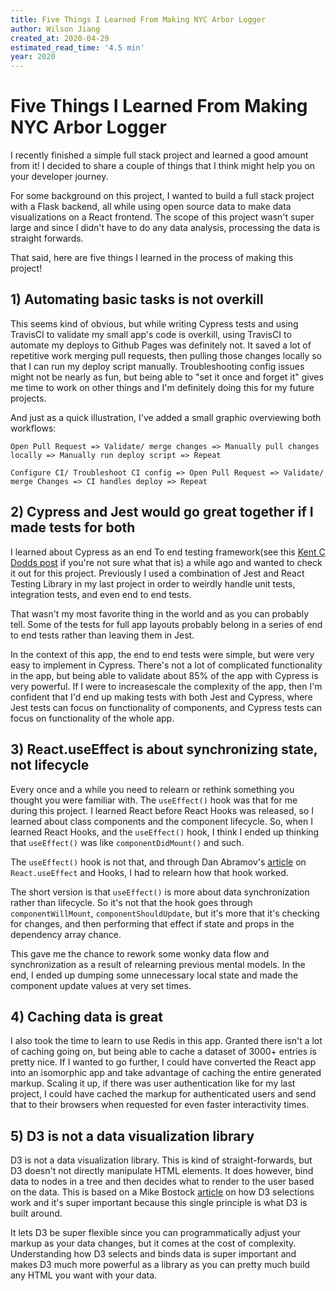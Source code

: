 ```yaml
---
title: Five Things I Learned From Making NYC Arbor Logger
author: Wilson Jiang
created_at: 2020-04-29
estimated_read_time: '4.5 min'
year: 2020
---
```


# Five Things I Learned From Making NYC Arbor Logger
I recently finished a simple full stack project and learned a good amount from it! I decided to share a couple of things that I think might help you on your developer journey.

For some background on this project, I wanted to build a full stack project with a Flask backend, all while using open source data to make data visualizations on a React frontend. The scope of this project wasn't super large and since I didn't have to do any data analysis, processing the data is straight forwards.

That said, here are five things I learned in the process of making this project!

## 1) Automating basic tasks is not overkill
This seems kind of obvious, but while writing Cypress tests and using TravisCI to validate my small app's code is overkill, using TravisCI to automate my deploys to Github Pages was definitely not. It saved a lot of repetitive work merging pull requests, then pulling those changes locally so that I can run my deploy script manually. Troubleshooting config issues might not be nearly as fun, but being able to "set it once and forget it" gives me time to work on other things and I'm definitely doing this for my future projects.

And just as a quick illustration, I've added a small graphic overviewing both workflows:
```
Open Pull Request => Validate/ merge changes => Manually pull changes locally => Manually run deploy script => Repeat

Configure CI/ Troubleshoot CI config => Open Pull Request => Validate/ merge Changes => CI handles deploy => Repeat
```

## 2) Cypress and Jest would go great together if I made tests for both
I learned about Cypress as an end To end testing framework(see this [Kent C Dodds post](https://kentcdodds.com/blog/unit-vs-integration-vs-e2e-tests) if you're not sure what that is) a while ago and wanted to check it out for this project. Previously I used a combination of Jest and React Testing Library in my last project in order to weirdly handle unit tests, integration tests, and even end to end tests.

That wasn't my most favorite thing in the world and as you can probably tell. Some of the tests for full app layouts probably belong in a series of end to end tests rather than leaving them in Jest.

In the context of this app, the end to end tests were simple, but were very easy to implement in Cypress. There's not a lot of complicated functionality in the app, but being able to validate about 85% of the app with Cypress is very powerful. If I were to increasescale the complexity of the app, then I'm confident that I'd end up making tests with both Jest and Cypress, where Jest tests can focus on functionality of components, and Cypress tests can focus on functionality of the whole app.

## 3) React.useEffect is about synchronizing state, not lifecycle
Every once and a while you need to relearn or rethink something you thought you were familiar with. The `useEffect()` hook was that for me during this project. I learned React before React Hooks was released, so I learned about class components and the component lifecycle. So, when I learned React Hooks, and the `useEffect()` hook, I think I ended up thinking that `useEffect()` was like `componentDidMount()` and such.

The `useEffect()` hook is not that, and through Dan Abramov's [article](https://overreacted.io/a-complete-guide-to-useeffect/) on `React.useEffect` and Hooks, I had to relearn how that hook worked.

The short version is that `useEffect()` is more about data synchronization rather than lifecycle. So it's not that the hook goes through `componentWillMount`, `componentShouldUpdate`, but it's more that it's checking for changes, and then performing that effect if state and props in the dependency array chance.

This gave me the chance to rework some wonky data flow and synchronization as a result of relearning previous mental models. In the end, I ended up dumping some unnecessary local state and made the component update values at very set times.

## 4) Caching data is great
I also took the time to learn to use Redis in this app. Granted there isn't a lot of caching going on, but being able to cache a dataset of 3000+ entries is pretty nice. If I wanted to go further, I could have converted the React app into an isomorphic app and take advantage of caching the entire generated markup. Scaling it up, if there was user authentication like for my last project, I could have cached the markup for authenticated users and send that to their browsers when requested for even faster interactivity times.

## 5) D3 is not a data visualization library
D3 is not a data visualization library. This is kind of straight-forwards, but D3 doesn't not directly manipulate HTML elements. It does however, bind data to nodes in a tree and then decides what to render to the user based on the data. This is based on a Mike Bostock [article](https://bost.ocks.org/mike/selection/) on how D3 selections work and it's super important because this single principle is what D3 is built around.

It lets D3 be super flexible since you can programmatically adjust your markup as your data changes, but it comes at the cost of complexity. Understanding how D3 selects and binds data is super important and makes D3 much more powerful as a library as you can pretty much build any HTML you want with your data.